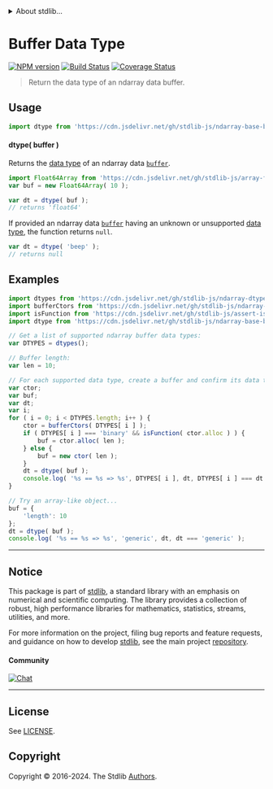 <!--

@license Apache-2.0

Copyright (c) 2018 The Stdlib Authors.

Licensed under the Apache License, Version 2.0 (the "License");
you may not use this file except in compliance with the License.
You may obtain a copy of the License at

   http://www.apache.org/licenses/LICENSE-2.0

Unless required by applicable law or agreed to in writing, software
distributed under the License is distributed on an "AS IS" BASIS,
WITHOUT WARRANTIES OR CONDITIONS OF ANY KIND, either express or implied.
See the License for the specific language governing permissions and
limitations under the License.

-->


<details>
  <summary>
    About stdlib...
  </summary>
  <p>We believe in a future in which the web is a preferred environment for numerical computation. To help realize this future, we've built stdlib. stdlib is a standard library, with an emphasis on numerical and scientific computation, written in JavaScript (and C) for execution in browsers and in Node.js.</p>
  <p>The library is fully decomposable, being architected in such a way that you can swap out and mix and match APIs and functionality to cater to your exact preferences and use cases.</p>
  <p>When you use stdlib, you can be absolutely certain that you are using the most thorough, rigorous, well-written, studied, documented, tested, measured, and high-quality code out there.</p>
  <p>To join us in bringing numerical computing to the web, get started by checking us out on <a href="https://github.com/stdlib-js/stdlib">GitHub</a>, and please consider <a href="https://opencollective.com/stdlib">financially supporting stdlib</a>. We greatly appreciate your continued support!</p>
</details>

# Buffer Data Type

[![NPM version][npm-image]][npm-url] [![Build Status][test-image]][test-url] [![Coverage Status][coverage-image]][coverage-url] <!-- [![dependencies][dependencies-image]][dependencies-url] -->

> Return the data type of an ndarray data buffer.

<!-- Section to include introductory text. Make sure to keep an empty line after the intro `section` element and another before the `/section` close. -->

<section class="intro">

</section>

<!-- /.intro -->

<!-- Package usage documentation. -->



<section class="usage">

## Usage

```javascript
import dtype from 'https://cdn.jsdelivr.net/gh/stdlib-js/ndarray-base-buffer-dtype@v0.3.0-deno/mod.js';
```

#### dtype( buffer )

Returns the [data type][@stdlib/ndarray/dtypes] of an ndarray data [`buffer`][@stdlib/ndarray/base/buffer-ctors].

```javascript
import Float64Array from 'https://cdn.jsdelivr.net/gh/stdlib-js/array-float64@deno/mod.js';
var buf = new Float64Array( 10 );

var dt = dtype( buf );
// returns 'float64'
```

If provided an ndarray data [`buffer`][@stdlib/ndarray/base/buffer-ctors] having an unknown or unsupported [data type][@stdlib/ndarray/dtypes], the function returns `null`.

```javascript
var dt = dtype( 'beep' );
// returns null
```

</section>

<!-- /.usage -->

<!-- Package usage notes. Make sure to keep an empty line after the `section` element and another before the `/section` close. -->

<section class="notes">

</section>

<!-- /.notes -->

<!-- Package usage examples. -->

<section class="examples">

## Examples

<!-- eslint no-undef: "error" -->

```javascript
import dtypes from 'https://cdn.jsdelivr.net/gh/stdlib-js/ndarray-dtypes@deno/mod.js';
import bufferCtors from 'https://cdn.jsdelivr.net/gh/stdlib-js/ndarray-base-buffer-ctors@deno/mod.js';
import isFunction from 'https://cdn.jsdelivr.net/gh/stdlib-js/assert-is-function@deno/mod.js';
import dtype from 'https://cdn.jsdelivr.net/gh/stdlib-js/ndarray-base-buffer-dtype@v0.3.0-deno/mod.js';

// Get a list of supported ndarray buffer data types:
var DTYPES = dtypes();

// Buffer length:
var len = 10;

// For each supported data type, create a buffer and confirm its data type...
var ctor;
var buf;
var dt;
var i;
for ( i = 0; i < DTYPES.length; i++ ) {
    ctor = bufferCtors( DTYPES[ i ] );
    if ( DTYPES[ i ] === 'binary' && isFunction( ctor.alloc ) ) {
        buf = ctor.alloc( len );
    } else {
        buf = new ctor( len );
    }
    dt = dtype( buf );
    console.log( '%s == %s => %s', DTYPES[ i ], dt, DTYPES[ i ] === dt );
}

// Try an array-like object...
buf = {
    'length': 10
};
dt = dtype( buf );
console.log( '%s == %s => %s', 'generic', dt, dt === 'generic' );
```

</section>

<!-- /.examples -->

<!-- Section to include cited references. If references are included, add a horizontal rule *before* the section. Make sure to keep an empty line after the `section` element and another before the `/section` close. -->

<section class="references">

</section>

<!-- /.references -->

<!-- Section for related `stdlib` packages. Do not manually edit this section, as it is automatically populated. -->

<section class="related">

</section>

<!-- /.related -->

<!-- Section for all links. Make sure to keep an empty line after the `section` element and another before the `/section` close. -->


<section class="main-repo" >

* * *

## Notice

This package is part of [stdlib][stdlib], a standard library with an emphasis on numerical and scientific computing. The library provides a collection of robust, high performance libraries for mathematics, statistics, streams, utilities, and more.

For more information on the project, filing bug reports and feature requests, and guidance on how to develop [stdlib][stdlib], see the main project [repository][stdlib].

#### Community

[![Chat][chat-image]][chat-url]

---

## License

See [LICENSE][stdlib-license].


## Copyright

Copyright &copy; 2016-2024. The Stdlib [Authors][stdlib-authors].

</section>

<!-- /.stdlib -->

<!-- Section for all links. Make sure to keep an empty line after the `section` element and another before the `/section` close. -->

<section class="links">

[npm-image]: http://img.shields.io/npm/v/@stdlib/ndarray-base-buffer-dtype.svg
[npm-url]: https://npmjs.org/package/@stdlib/ndarray-base-buffer-dtype

[test-image]: https://github.com/stdlib-js/ndarray-base-buffer-dtype/actions/workflows/test.yml/badge.svg?branch=v0.3.0
[test-url]: https://github.com/stdlib-js/ndarray-base-buffer-dtype/actions/workflows/test.yml?query=branch:v0.3.0

[coverage-image]: https://img.shields.io/codecov/c/github/stdlib-js/ndarray-base-buffer-dtype/main.svg
[coverage-url]: https://codecov.io/github/stdlib-js/ndarray-base-buffer-dtype?branch=main

<!--

[dependencies-image]: https://img.shields.io/david/stdlib-js/ndarray-base-buffer-dtype.svg
[dependencies-url]: https://david-dm.org/stdlib-js/ndarray-base-buffer-dtype/main

-->

[chat-image]: https://img.shields.io/gitter/room/stdlib-js/stdlib.svg
[chat-url]: https://app.gitter.im/#/room/#stdlib-js_stdlib:gitter.im

[stdlib]: https://github.com/stdlib-js/stdlib

[stdlib-authors]: https://github.com/stdlib-js/stdlib/graphs/contributors

[umd]: https://github.com/umdjs/umd
[es-module]: https://developer.mozilla.org/en-US/docs/Web/JavaScript/Guide/Modules

[deno-url]: https://github.com/stdlib-js/ndarray-base-buffer-dtype/tree/deno
[deno-readme]: https://github.com/stdlib-js/ndarray-base-buffer-dtype/blob/deno/README.md
[umd-url]: https://github.com/stdlib-js/ndarray-base-buffer-dtype/tree/umd
[umd-readme]: https://github.com/stdlib-js/ndarray-base-buffer-dtype/blob/umd/README.md
[esm-url]: https://github.com/stdlib-js/ndarray-base-buffer-dtype/tree/esm
[esm-readme]: https://github.com/stdlib-js/ndarray-base-buffer-dtype/blob/esm/README.md
[branches-url]: https://github.com/stdlib-js/ndarray-base-buffer-dtype/blob/main/branches.md

[stdlib-license]: https://raw.githubusercontent.com/stdlib-js/ndarray-base-buffer-dtype/main/LICENSE

[@stdlib/ndarray/dtypes]: https://github.com/stdlib-js/ndarray-dtypes/tree/deno

[@stdlib/ndarray/base/buffer-ctors]: https://github.com/stdlib-js/ndarray-base-buffer-ctors/tree/deno

</section>

<!-- /.links -->
